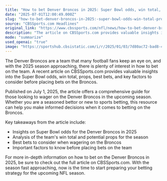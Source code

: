 ```yaml
---
title: "How to bet Denver Broncos in 2025: Super Bowl odds, win total, props, best bets and what to know"
date: "2025-07-01T12:00:49.000Z"
slug: "how-to-bet-denver-broncos-in-2025:-super-bowl-odds-win-total-props-best-bets-and-what-to-know"
source: "CBSSports.com Headlines"
original_link: "https://www.cbssports.com/nfl/news/how-to-bet-denver-broncos-in-2025-super-bowl-odds-win-total-props-best-bets-and-what-to-know/"
description: "The article on CBSSports.com provides valuable insights into betting on the Denver Broncos for the 2025 season, including Super Bowl odds, win total, props, best bets, and key factors to consider. Published on July 1, 2025, the comprehensive guide is beneficial for both seasoned bettors and those new to sports betting. The article offers analysis on the team's potential props, best bets, and important factors to know before placing bets on the Broncos. For more detailed information, readers are encouraged to visit CBSSports.com to prepare their betting strategy for the upcoming NFL season."
mode: "summarize"
used_openai: "true"
image: "https://sportshub.cbsistatic.com/i/r/2025/01/03/7d80ac72-bad8-4beb-b893-a94874264558/thumbnail/1200x675/bcec26698fe1282238a8b55aaa33a6bc/bo-nix-broncos.jpg"
---
```


The Denver Broncos are a team that many football fans keep an eye on, and with the 2025 season approaching, there is plenty of interest in how to bet on the team. A recent article on CBSSports.com provides valuable insights into the Super Bowl odds, win total, props, best bets, and key factors to consider before placing bets on the Broncos.

Published on July 1, 2025, the article offers a comprehensive guide for those looking to wager on the Denver Broncos in the upcoming season. Whether you are a seasoned bettor or new to sports betting, this resource can help you make informed decisions when it comes to betting on the Broncos.

Key takeaways from the article include:

- Insights on Super Bowl odds for the Denver Broncos in 2025
- Analysis of the team's win total and potential props for the season
- Best bets to consider when wagering on the Broncos
- Important factors to know before placing bets on the team

For more in-depth information on how to bet on the Denver Broncos in 2025, be sure to check out the full article on CBSSports.com. With the season fast approaching, now is the time to start preparing your betting strategy for the upcoming NFL season.